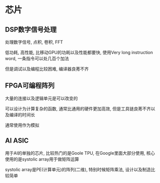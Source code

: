 # 芯片

## DSP数字信号处理

处理数字信号, 点积, 卷积, FFT

低功耗, 高性能, 比移动GPU的功耗以及性能都要快, 使用Very long instruction word, 一条指令可以处几百个加法

但是调试以及编程比较困难, 编译器良莠不齐

## FPGA可编程阵列

大量的连接以及逻辑单元是可以改变的

可以设计为计算复杂的函数, 通常比通用的硬件更加高效, 但是工具链良莠不齐以及编译的时间长

通常使用作为模拟

## AI ASIC

用于AI的单独的芯片, 比较热门的是Goole TPU, 在Google里面大部分使用, 核心使用的是systolic array用于做矩阵运算

systolic array是PE(计算单元)的阵列(二维), 特别时候矩阵乘法, 设计以及制造比较简单

